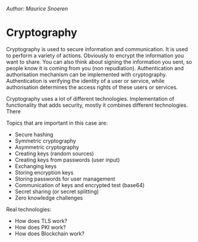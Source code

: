 _Author: Maurice Snoeren_

# Cryptography
Cryptography is used to secure information and communication. It is used to perform a variety of actions. Obviously to encrypt the information you want to share. You can also think about signing the information you sent, so people know it is coming from you (non repudiation). Authentication and authorisation mechanism can be implemented with cryptography. Authentication is verifying the identity of a user or service, while authorisation determines the access rights of these users or services.

Cryptography uses a lot of different technologies. Implementation of functionality that adds security, mostly it combines different technologies. There

Topics that are important in this case are:
- Secure hashing
- Symmetric cryptography
- Asymmetric cryptography
- Creating keys (random sources)
- Creating keys from passwords (user input)
- Exchanging keys
- Storing encryption keys
- Storing passwords for user management
- Communication of keys and encrypted test (base64)
- Secret sharing (or secret splitting)
- Zero knowledge challenges

Real technologies:
- How does TLS work?
- How does PKI work?
- How does Blockchain work?
